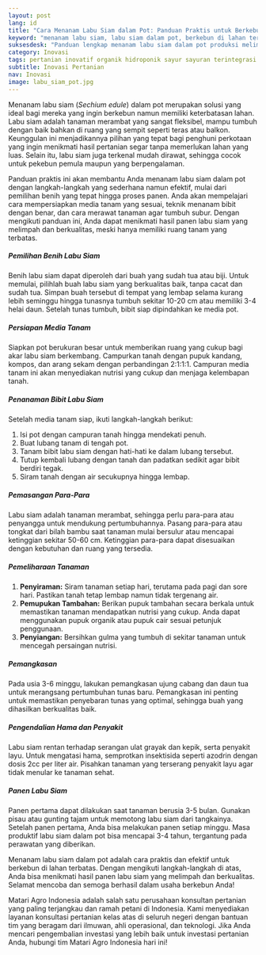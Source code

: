 ```yaml
---
layout: post
lang: id
title: "Cara Menanam Labu Siam dalam Pot: Panduan Praktis untuk Berkebun di Lahan Terbatas"
keyword: "menanam labu siam, labu siam dalam pot, berkebun di lahan terbatas, cara menanam labu siam, pertanian urban, budidaya labu siam, tips berkebun, PT Matari Agro Indonesia"
suksesdesk: "Panduan lengkap menanam labu siam dalam pot produksi melimpah dengan mudah"
category: Inovasi
tags: pertanian inovatif organik hidroponik sayur sayuran terintegrasi konsultan ketahanan pangan
subtitle: Inovasi Pertanian
nav: Inovasi
image: labu_siam_pot.jpg
---
```


Menanam labu siam (*Sechium edule*) dalam pot merupakan solusi yang ideal bagi mereka yang ingin berkebun namun memiliki keterbatasan lahan. Labu siam adalah tanaman merambat yang sangat fleksibel, mampu tumbuh dengan baik bahkan di ruang yang sempit seperti teras atau balkon. Keunggulan ini menjadikannya pilihan yang tepat bagi penghuni perkotaan yang ingin menikmati hasil pertanian segar tanpa memerlukan lahan yang luas. Selain itu, labu siam juga terkenal mudah dirawat, sehingga cocok untuk pekebun pemula maupun yang berpengalaman. 

Panduan praktis ini akan membantu Anda menanam labu siam dalam pot dengan langkah-langkah yang sederhana namun efektif, mulai dari pemilihan benih yang tepat hingga proses panen. Anda akan mempelajari cara mempersiapkan media tanam yang sesuai, teknik menanam bibit dengan benar, dan cara merawat tanaman agar tumbuh subur. Dengan mengikuti panduan ini, Anda dapat menikmati hasil panen labu siam yang melimpah dan berkualitas, meski hanya memiliki ruang tanam yang terbatas.

##### Pemilihan Benih Labu Siam

Benih labu siam dapat diperoleh dari buah yang sudah tua atau biji. Untuk memulai, pilihlah buah labu siam yang berkualitas baik, tanpa cacat dan sudah tua. Simpan buah tersebut di tempat yang lembap selama kurang lebih seminggu hingga tunasnya tumbuh sekitar 10-20 cm atau memiliki 3-4 helai daun. Setelah tunas tumbuh, bibit siap dipindahkan ke media pot.

##### Persiapan Media Tanam

Siapkan pot berukuran besar untuk memberikan ruang yang cukup bagi akar labu siam berkembang. Campurkan tanah dengan pupuk kandang, kompos, dan arang sekam dengan perbandingan 2:1:1:1. Campuran media tanam ini akan menyediakan nutrisi yang cukup dan menjaga kelembapan tanah.

##### Penanaman Bibit Labu Siam

Setelah media tanam siap, ikuti langkah-langkah berikut:
1. Isi pot dengan campuran tanah hingga mendekati penuh.
2. Buat lubang tanam di tengah pot.
3. Tanam bibit labu siam dengan hati-hati ke dalam lubang tersebut.
4. Tutup kembali lubang dengan tanah dan padatkan sedikit agar bibit berdiri tegak.
5. Siram tanah dengan air secukupnya hingga lembap.

##### Pemasangan Para-Para

Labu siam adalah tanaman merambat, sehingga perlu para-para atau penyangga untuk mendukung pertumbuhannya. Pasang para-para atau tongkat dari bilah bambu saat tanaman mulai bersulur atau mencapai ketinggian sekitar 50-60 cm. Ketinggian para-para dapat disesuaikan dengan kebutuhan dan ruang yang tersedia.

##### Pemeliharaan Tanaman

1. **Penyiraman:** Siram tanaman setiap hari, terutama pada pagi dan sore hari. Pastikan tanah tetap lembap namun tidak tergenang air.
2. **Pemupukan Tambahan:** Berikan pupuk tambahan secara berkala untuk memastikan tanaman mendapatkan nutrisi yang cukup. Anda dapat menggunakan pupuk organik atau pupuk cair sesuai petunjuk penggunaan.
3. **Penyiangan:** Bersihkan gulma yang tumbuh di sekitar tanaman untuk mencegah persaingan nutrisi.

##### Pemangkasan

Pada usia 3-6 minggu, lakukan pemangkasan ujung cabang dan daun tua untuk merangsang pertumbuhan tunas baru. Pemangkasan ini penting untuk memastikan penyebaran tunas yang optimal, sehingga buah yang dihasilkan berkualitas baik.

##### Pengendalian Hama dan Penyakit

Labu siam rentan terhadap serangan ulat grayak dan kepik, serta penyakit layu. Untuk mengatasi hama, semprotkan insektisida seperti azodrin dengan dosis 2cc per liter air. Pisahkan tanaman yang terserang penyakit layu agar tidak menular ke tanaman sehat.

##### Panen Labu Siam

Panen pertama dapat dilakukan saat tanaman berusia 3-5 bulan. Gunakan pisau atau gunting tajam untuk memotong labu siam dari tangkainya. Setelah panen pertama, Anda bisa melakukan panen setiap minggu. Masa produktif labu siam dalam pot bisa mencapai 3-4 tahun, tergantung pada perawatan yang diberikan.

Menanam labu siam dalam pot adalah cara praktis dan efektif untuk berkebun di lahan terbatas. Dengan mengikuti langkah-langkah di atas, Anda bisa menikmati hasil panen labu siam yang melimpah dan berkualitas. Selamat mencoba dan semoga berhasil dalam usaha berkebun Anda!

Matari Agro Indonesia adalah salah satu perusahaan konsultan pertanian yang paling terjangkau dan ramah petani di Indonesia. Kami menyediakan layanan konsultasi pertanian kelas atas di seluruh negeri dengan bantuan tim yang beragam dari ilmuwan, ahli operasional, dan teknologi. Jika Anda mencari pengembalian investasi yang lebih baik untuk investasi pertanian Anda, hubungi tim Matari Agro Indonesia hari ini!
